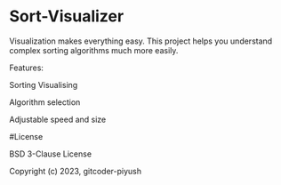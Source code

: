 # Sort-Visualizer
Visualization makes everything easy. This project helps you understand complex sorting algorithms much more easily.

Features:

Sorting Visualising

Algorithm selection

Adjustable speed and size

#License

BSD 3-Clause License

Copyright (c) 2023, gitcoder-piyush
